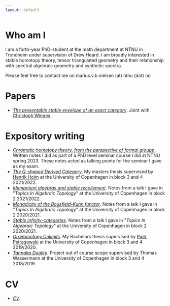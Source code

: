 ```yaml
---
layout: default
---
```

# Who am I

I am a forth-year PhD-student at the math department at NTNU in Trondheim under supervision of Drew Heard. I am broadly interested in stable homotopy theory, tensor triangulated geometry and their relationship with spectral algebraic geometry and synthetic spectra.

Please feel free to contact me on marius.v.b.nielsen (at) ntnu (dot) no

# Papers
- _[The presentable stable envelope of an exact category](https://arxiv.org/abs/2506.02598)_. Joint with [Christoph Winges](https://homepages.uni-regensburg.de/~wic42659/).

# Expository writing

- _[Chromatic homotopy theory, from the perspective of formal groups ](/FormalGroups.pdf)_. Written notes I did as part of a PhD level seminar course I did at NTNU spring 2023. These notes acted as talking points for the seminar I gave as my exam. 
- _[The Q-shaped Derived Category](/MastersThesisMain.pdf)_. My masters thesis supervised by [Henrik Holm](http://web.math.ku.dk/~holm/index.html) at the University of Copenhagen in block 3 and 4 2021/2022.
- _[Idempotent algebras and stable recollement](/IdempotentAlgebrasAndRecollement.pdf)_. Notes from a talk I gave in "_Topics In Algebraic Topology_" at the University of Copenhagen in block 2 2021/2022.
- _[Monadicity of the Bousfield-Kuhn functor](/main-monadicity-of-BK.pdf)_. Notes from a talk I gave in "_Topics In Algebraic Topology_" at the University of Copenhagen in block 2 2020/2021.
- _[Stable infinity-categories](/stableinfinitycatsMain.pdf)_. Notes from a talk I gave in "_Topics In Algebraic Topology_" at the University of Copenhagen in block 2 2020/2021.
- _[On Homotopy Colimits](/BscMain.pdf)_. My Bachelors thesis supervised by [Piotr Pstrągowski](https://people.math.harvard.edu/~piotr/) at the University of Copenhagen in block 3 and 4 2019/2020.
- _[Tannaka Duality](/TannakaDualityMain.pdf)_. Project out of course scope supervised by Thomas Wassermann at the University of Copenhagen in block 3 and 4 2018/2019.

# CV

- _[CV](/CV_2025.pdf)_. 
